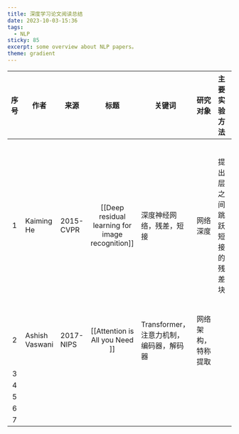 ```yaml
---
title: 深度学习论文阅读总结
date: 2023-10-03-15:36
tags:
  - NLP
sticky: 85
excerpt: some overview about NLP papers。
theme: gradient
---
```

| 序号 | 作者           | 来源      |                       标题                       | 关键词                                  | 研究对象 | 主要实验方法               | 结论                                                         | 阅读日期            |
|:----:| -------------- | --------- |:------------------------------------------------:| --------------------------------------- | -------- | -------------------------- | ------------------------------------------------------------ | ------------------- |
|  1   | Kaiming He     | 2015-CVPR | [[Deep residual learning for image recognition]] | 深度神经网络，残差，短接                | 网络深度 | 提出层之间跳跃短接的残差块 | 解决深层网络退化问题，并提升了网络效果，是后续深层网络的基石 | 2023-08-10 16:06:07 |
|  2   | Ashish Vaswani | 2017-NIPS |         [[Attention is All you Need  ]]          | Transformer，注意力机制，编码器，解码器 | 网络架构，特称提取 |                            |                                                              |                     |
|  3   |                |           |                                                  |                                         |          |                            |                                                              |                     |
|  4   |                |           |                                                  |                                         |          |                            |                                                              |                     |
|  5   |                |           |                                                  |                                         |          |                            |                                                              |                     |
|  6   |                |           |                                                  |                                         |          |                            |                                                              |                     |
|  7   |                |           |                                                  |                                         |          |                            |                                                              |                     |
